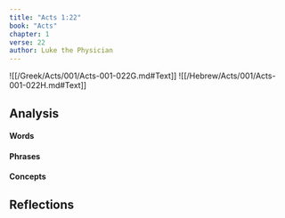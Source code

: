 ```yaml
---
title: "Acts 1:22"
book: "Acts"
chapter: 1
verse: 22
author: Luke the Physician
---
```

![[/Greek/Acts/001/Acts-001-022G.md#Text]]
![[/Hebrew/Acts/001/Acts-001-022H.md#Text]]

## Analysis

#### Words

#### Phrases

#### Concepts

## Reflections
